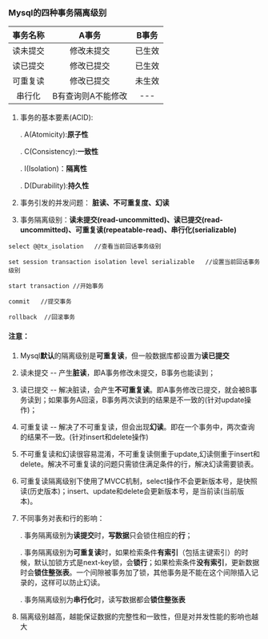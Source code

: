 ### Mysql的四种事务隔离级别

**事务名称**|**A事务**|**B事务**
:---:|:---:|:---:
读未提交|修改未提交|已生效
读已提交|修改已提交|已生效
可重复读|修改已提交|未生效
串行化|B有查询则A不能修改|---

1. 事务的基本要素(ACID):

   . A(Atomicity):**原子性**
   
   . C(Consistency):**一致性**
   
   . I(Isolation)：**隔离性**
   
   . D(Durability):**持久性**

2. 事务引发的并发问题： **脏读、不可重复度、幻读**

3. 事务隔离级别：**读未提交(read-uncommitted)、读已提交(read-uncommitted)、可重复读(repeatable-read)、串行化(serializable)**


```
select @@tx_isolation   //查看当前回话事务级别

set session transaction isolation level serializable   //设置当前回话事务级别

start transaction //开始事务

commit   //提交事务

rollback  //回滚事务
```

#### 注意：

1. Mysql**默认**的隔离级别是**可重复读**，但一般数据库都设置为**读已提交**

2. 读未提交 -- 产生**脏读**，即A事务修改未提交，B事务也能读到；

3. 读已提交 -- 解决脏读，会产生**不可重复读**。即A事务修改已提交，就会被B事务读到；如果事务A回滚，B事务两次读到的结果是不一致的(针对update操作)；

4. 可重复读 -- 解决了不可重复读，但会出现**幻读**。即在一个事务中，两次查询的结果不一致。(针对insert和delete操作)

5. 不可重复读和幻读很容易混淆，不可重复读侧重于update,幻读侧重于insert和delete。解决不可重复读的问题只需锁住满足条件的行，解决幻读需要锁表。

6. 可重复读隔离级别下使用了MVCC机制，select操作不会更新版本号，是快照读(历史版本)；insert、update和delete会更新版本号，是当前读(当前版本)。

7. 不同事务对表和行的影响：

   . 事务隔离级别为**读提交**时，**写数据**只会锁住相应的**行**；
   
   . 事务隔离级别为**可重复读**时，如果检索条件**有索引**（包括主键索引）的时候，默认加锁方式是next-key锁，会**锁行**；如果检索条件**没有索引**，更新数据时会**锁住整张表**。一个间隙被事务加了锁，其他事务是不能在这个间隙插入记录的，这样可以防止幻读。
   
   . 事务隔离级别为**串行化**时，读写数据都会**锁住整张表**
   
8. 隔离级别越高，越能保证数据的完整性和一致性，但是对并发性能的影响也越大












